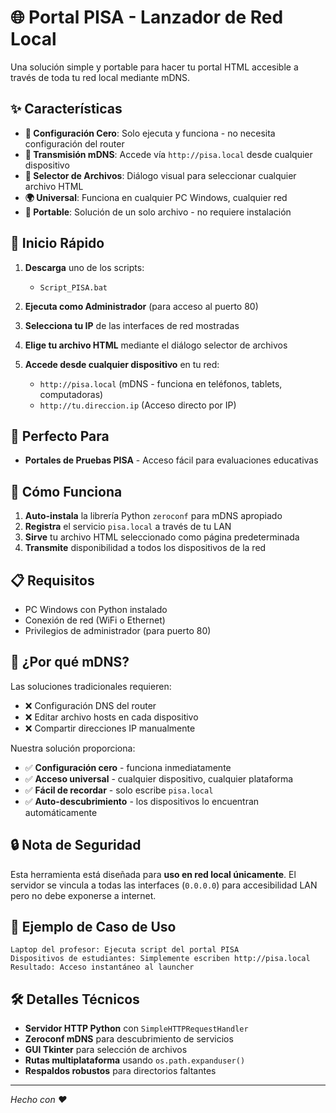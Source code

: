 # 🌐 Portal PISA - Lanzador de Red Local

Una solución simple y portable para hacer tu portal HTML accesible a través de toda tu red local mediante mDNS.

## ✨ Características

- **🔧 Configuración Cero**: Solo ejecuta y funciona - no necesita configuración del router
- **📡 Transmisión mDNS**: Accede vía `http://pisa.local` desde cualquier dispositivo
- **🎯 Selector de Archivos**: Diálogo visual para seleccionar cualquier archivo HTML
- **🌍 Universal**: Funciona en cualquier PC Windows, cualquier red
- **🔄 Portable**: Solución de un solo archivo - no requiere instalación

## 🚀 Inicio Rápido

1. **Descarga** uno de los scripts:
   - `Script_PISA.bat` 

2. **Ejecuta como Administrador** (para acceso al puerto 80)

3. **Selecciona tu IP** de las interfaces de red mostradas

4. **Elige tu archivo HTML** mediante el diálogo selector de archivos

5. **Accede desde cualquier dispositivo** en tu red:
   - `http://pisa.local` (mDNS - funciona en teléfonos, tablets, computadoras)
   - `http://tu.direccion.ip` (Acceso directo por IP)

## 🎯 Perfecto Para

- **Portales de Pruebas PISA** - Acceso fácil para evaluaciones educativas


## 🔧 Cómo Funciona

1. **Auto-instala** la librería Python `zeroconf` para mDNS apropiado
2. **Registra** el servicio `pisa.local` a través de tu LAN
3. **Sirve** tu archivo HTML seleccionado como página predeterminada
4. **Transmite** disponibilidad a todos los dispositivos de la red

## 📋 Requisitos

- PC Windows con Python instalado
- Conexión de red (WiFi o Ethernet)
- Privilegios de administrador (para puerto 80)

## 🌟 ¿Por qué mDNS?

Las soluciones tradicionales requieren:
- ❌ Configuración DNS del router
- ❌ Editar archivo hosts en cada dispositivo
- ❌ Compartir direcciones IP manualmente

Nuestra solución proporciona:
- ✅ **Configuración cero** - funciona inmediatamente
- ✅ **Acceso universal** - cualquier dispositivo, cualquier plataforma
- ✅ **Fácil de recordar** - solo escribe `pisa.local`
- ✅ **Auto-descubrimiento** - los dispositivos lo encuentran automáticamente

## 🔒 Nota de Seguridad

Esta herramienta está diseñada para **uso en red local únicamente**. El servidor se vincula a todas las interfaces (`0.0.0.0`) para accesibilidad LAN pero no debe exponerse a internet.

## 📝 Ejemplo de Caso de Uso

```
Laptop del profesor: Ejecuta script del portal PISA
Dispositivos de estudiantes: Simplemente escriben http://pisa.local
Resultado: Acceso instantáneo al launcher
```

## 🛠️ Detalles Técnicos

- **Servidor HTTP Python** con `SimpleHTTPRequestHandler`
- **Zeroconf mDNS** para descubrimiento de servicios
- **GUI Tkinter** para selección de archivos
- **Rutas multiplataforma** usando `os.path.expanduser()`
- **Respaldos robustos** para directorios faltantes

---

*Hecho con ❤️*
